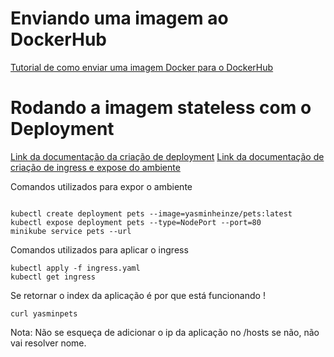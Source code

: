 # Enviando uma imagem ao DockerHub

[Tutorial de como enviar uma imagem Docker para o DockerHub](https://blog.locaweb.com.br/temas/codigo-aberto/como-enviar-suas-imagens-docker-para-o-dockerhub/)

# Rodando a imagem stateless com o Deployment

[Link da documentação da criação de deployment](https://kubernetes.io/docs/tasks/run-application/run-stateless-application-deployment/)
[Link da documentação de criação de ingress e expose do ambiente](https://kubernetes.io/docs/tasks/access-application-cluster/ingress-minikube/)

Comandos utilizados para expor o ambiente
```

kubectl create deployment pets --image=yasminheinze/pets:latest
kubectl expose deployment pets --type=NodePort --port=80
minikube service pets --url
```

Comandos utilizados para aplicar o ingress

```
kubectl apply -f ingress.yaml 
kubectl get ingress
```

Se retornar o index da aplicação é por que está funcionando !
```
curl yasminpets
```
Nota: Não se esqueça de adicionar o ip da aplicação no /hosts se não, não vai resolver nome.


